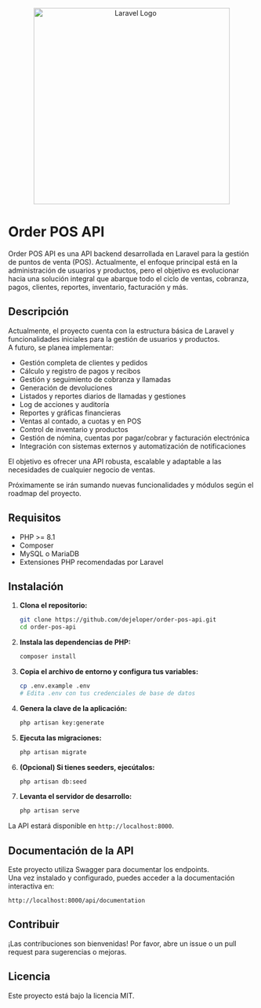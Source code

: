 <p align="center"><a href="https://laravel.com" target="_blank"><img src="https://raw.githubusercontent.com/laravel/art/master/logo-lockup/5%20SVG/2%20CMYK/1%20Full%20Color/laravel-logolockup-cmyk-red.svg" width="400" alt="Laravel Logo"></a></p>

# Order POS API

Order POS API es una API backend desarrollada en Laravel para la gestión de puntos de venta (POS). Actualmente, el enfoque principal está en la administración de usuarios y productos, pero el objetivo es evolucionar hacia una solución integral que abarque todo el ciclo de ventas, cobranza, pagos, clientes, reportes, inventario, facturación y más.

## Descripción

Actualmente, el proyecto cuenta con la estructura básica de Laravel y funcionalidades iniciales para la gestión de usuarios y productos.  
A futuro, se planea implementar:

-   Gestión completa de clientes y pedidos
-   Cálculo y registro de pagos y recibos
-   Gestión y seguimiento de cobranza y llamadas
-   Generación de devoluciones
-   Listados y reportes diarios de llamadas y gestiones
-   Log de acciones y auditoría
-   Reportes y gráficas financieras
-   Ventas al contado, a cuotas y en POS
-   Control de inventario y productos
-   Gestión de nómina, cuentas por pagar/cobrar y facturación electrónica
-   Integración con sistemas externos y automatización de notificaciones

El objetivo es ofrecer una API robusta, escalable y adaptable a las necesidades de cualquier negocio de ventas.

Próximamente se irán sumando nuevas funcionalidades y módulos según el roadmap del proyecto.

## Requisitos

-   PHP >= 8.1
-   Composer
-   MySQL o MariaDB
-   Extensiones PHP recomendadas por Laravel

## Instalación

1. **Clona el repositorio:**

    ```bash
    git clone https://github.com/dejeloper/order-pos-api.git
    cd order-pos-api
    ```

2. **Instala las dependencias de PHP:**

    ```bash
    composer install
    ```

3. **Copia el archivo de entorno y configura tus variables:**

    ```bash
    cp .env.example .env
    # Edita .env con tus credenciales de base de datos
    ```

4. **Genera la clave de la aplicación:**

    ```bash
    php artisan key:generate
    ```

5. **Ejecuta las migraciones:**

    ```bash
    php artisan migrate
    ```

6. **(Opcional) Si tienes seeders, ejecútalos:**

    ```bash
    php artisan db:seed
    ```

7. **Levanta el servidor de desarrollo:**
    ```bash
    php artisan serve
    ```

La API estará disponible en `http://localhost:8000`.

## Documentación de la API

Este proyecto utiliza Swagger para documentar los endpoints.  
Una vez instalado y configurado, puedes acceder a la documentación interactiva en:

```
http://localhost:8000/api/documentation
```

## Contribuir

¡Las contribuciones son bienvenidas! Por favor, abre un issue o un pull request para sugerencias o mejoras.

## Licencia

Este proyecto está bajo la licencia MIT.
